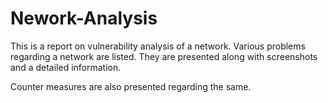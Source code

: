 # Nework-Analysis

This is a report on vulnerability analysis of a network.
Various problems regarding a network are listed.
They are presented along with screenshots and a detailed information.

Counter measures are also presented regarding the same.
